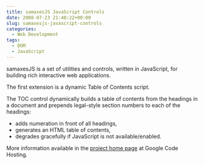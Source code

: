 ```yaml
---
title: samaxesJS JavaScript Controls
date: 2008-07-23 21:40:22+00:00
slug: samaxesjs-javascript-controls
categories:
  - Web Development
tags:
  - DOM
  - JavaScript
---
```


samaxesJS is a set of utilities and controls, written in JavaScript, for building rich interactive web applications.

The first extension is a dynamic Table of Contents script.

The TOC control dynamically builds a table of contents from the headings in a document and prepends legal-style section numbers to each of the headings:

* adds numeration in front of all headings,
* generates an HTML table of contents,
* degrades gracefully if JavaScript is not available/enabled.

More information available in the [project home page](http://code.google.com/p/samaxesjs/) at Google Code Hosting.
